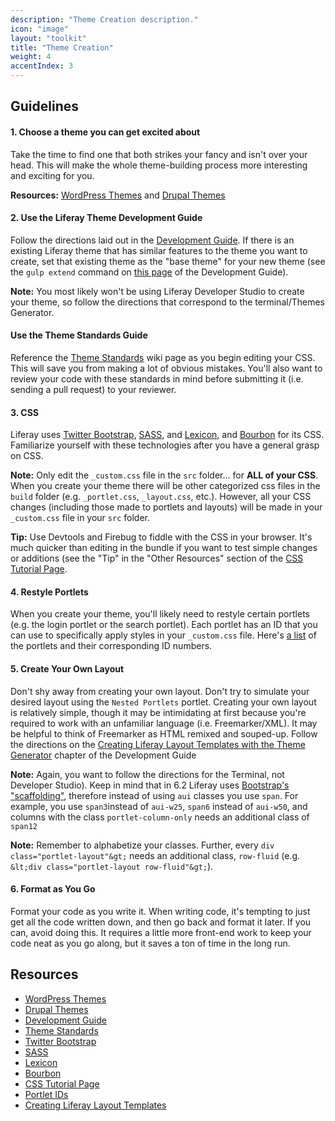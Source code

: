 ```yaml
---
description: "Theme Creation description."
icon: "image"
layout: "toolkit"
title: "Theme Creation"
weight: 4
accentIndex: 3
---
```


<article id="guidelines">

## Guidelines

#### 1. Choose a theme you can get excited about

Take the time to find one that both strikes your fancy and isn't over your head. This will make the whole theme-building process more interesting and exciting for you.

**Resources:** [WordPress Themes](http://wordpress.org/themes/) and [Drupal Themes](https://drupal.org/project/Themes?page=1)

#### 2. Use the Liferay Theme Development Guide

Follow the directions laid out in the [Development Guide](https://dev.liferay.com/develop/tutorials/-/knowledge_base/7-0/themes-and-layout-templates). If there is an existing Liferay theme that has similar features to the theme you want to create, set that existing theme as the "base theme" for your new theme (see the `gulp extend` command on [this page](https://dev.liferay.com/develop/reference/-/knowledge_base/7-0/theme-gulp-tasks) of the Development Guide).

**Note:** You most likely won't be using Liferay Developer Studio to create your theme, so follow the directions that correspond to the terminal/Themes Generator.

#### Use the Theme Standards Guide

Reference the [Theme Standards](http://in.liferay.com/web/liferay-user-interface-design/wiki/-/wiki/Main/Theme+Standards) wiki page as you begin editing your CSS. This will save you from making a lot of obvious mistakes. You'll also want to review your code with these standards in mind before submitting it (i.e. sending a pull request) to your reviewer.

#### 3. CSS

Liferay uses [Twitter Bootstrap](http://getbootstrap.com/), [SASS](http://sass-lang.com/), and [Lexicon](http://liferay.github.io/lexicon/), and [Bourbon](http://bourbon.io/) for its CSS.
Familiarize yourself with these technologies after you have a general grasp on CSS.

**Note:** Only edit the `_custom.css` file in the `src` folder... for **ALL of your CSS**. When you create your theme there will be other categorized css files in the `build` folder (e.g. `_portlet.css`, `_layout.css`, etc.). However, all your CSS changes (including those made to portlets and layouts) will be made in your `_custom.css` file in your `src` folder.

**Tip:** Use Devtools and Firebug to fiddle with the CSS in your browser. It's much quicker than editing in the bundle if you want to test simple changes or additions (see the "Tip" in the "Other Resources" section of the [CSS Tutorial Page](http://in.liferay.com/web/liferay-user-interface-design/wiki/-/wiki/Main/Learn+CSS#section-Learn+CSS-Other+Resources).

#### 4. Restyle Portlets

When you create your theme, you'll likely need to restyle certain portlets (e.g. the login portlet or the search portlet). Each portlet has an ID that you can use to specifically apply styles in your `_custom.css` file. Here's [a list](https://dev.liferay.com/participate/liferaypedia/-/wiki/Main/Portlet+ID+Quick+Reference+Guide) of the portlets and their corresponding ID numbers.

#### 5. Create Your Own Layout

Don't shy away from creating your own layout. Don't try to simulate your desired layout using the `Nested Portlets` portlet. Creating your own layout is relatively simple, though it may be intimidating at first because you're required to work with an unfamiliar language (i.e. Freemarker/XML). It may be helpful to think of Freemarker as HTML remixed and souped-up. Follow the directions on the [Creating Liferay Layout Templates with the Theme Generator](https://dev.liferay.com/develop/tutorials/-/knowledge_base/7-0/creating-layout-templates-with-the-themes-generator-0) chapter of the Development Guide

**Note:** Again, you want to follow the directions for the Terminal, not Developer Studio). Keep in mind that in 6.2 Liferay uses [Bootstrap's "scaffolding"](http://getbootstrap.com/2.3.2/scaffolding.html), therefore instead of using `aui` classes you use `span`. For example, you use `span3`instead of `aui-w25`, `span6` instead of `aui-w50`, and columns with the class `portlet-column-only` needs an additional class of `span12`

**Note:** Remember to alphabetize your classes. Further, every `div class="portlet-layout"&gt;` needs an additional class, `row-fluid` (e.g. `&lt;div class="portlet-layout row-fluid"&gt;`).

#### 6. Format as You Go

Format your code as you write it. When writing code, it's tempting to just get all the code written down, and then go back and format it later. If you can, avoid doing this. It requires a little more front-end work to keep your code neat as you go along, but it saves a ton of time in the long run.

</article>

<article id="resources">

## Resources

- [WordPress Themes](http://wordpress.org/themes/)
- [Drupal Themes](https://drupal.org/project/Themes?page=1)
- [Development Guide](https://dev.liferay.com/develop/tutorials/-/knowledge_base/7-0/themes-and-layout-templates)
- [Theme Standards](http://in.liferay.com/web/liferay-user-interface-design/wiki/-/wiki/Main/Theme+Standards)
- [Twitter Bootstrap](http://getbootstrap.com/)
- [SASS](http://sass-lang.com/)
- [Lexicon](http://liferay.github.io/lexicon/)
- [Bourbon](http://bourbon.io/)
- [CSS Tutorial Page](http://in.liferay.com/web/liferay-user-interface-design/wiki/-/wiki/Main/Learn+CSS#section-Learn+CSS-Other+Resources)
- [Portlet IDs](https://dev.liferay.com/participate/liferaypedia/-/wiki/Main/Portlet+ID+Quick+Reference+Guide)
- [Creating Liferay Layout Templates](https://dev.liferay.com/develop/tutorials/-/knowledge_base/7-0/creating-layout-templates-with-the-themes-generator-0)

</article>
